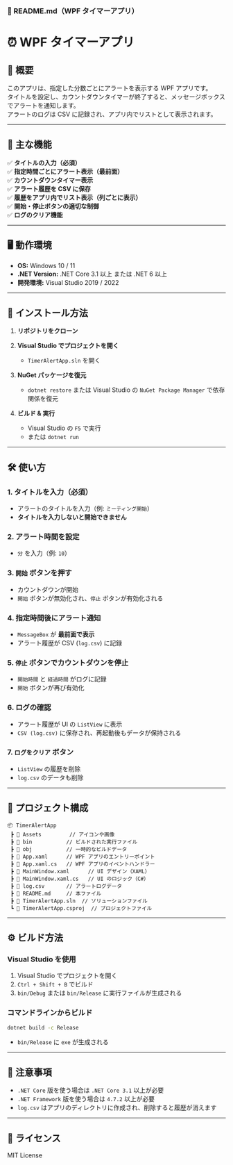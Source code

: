 ﻿### **📌 README.md（WPF タイマーアプリ）**

# ⏰ WPF タイマーアプリ

## 📖 概要
このアプリは、指定した分数ごとにアラートを表示する WPF アプリです。  
タイトルを設定し、カウントダウンタイマーが終了すると、メッセージボックスでアラートを通知します。  
アラートのログは CSV に記録され、アプリ内でリストとして表示されます。

---

## 🎯 主な機能
✅ **タイトルの入力（必須）**  
✅ **指定時間ごとにアラート表示（最前面）**  
✅ **カウントダウンタイマー表示**  
✅ **アラート履歴を CSV に保存**  
✅ **履歴をアプリ内でリスト表示（列ごとに表示）**  
✅ **開始・停止ボタンの適切な制御**  
✅ **ログのクリア機能**  

---

## 🖥 動作環境
- **OS:** Windows 10 / 11
- **.NET Version:** .NET Core 3.1 以上 または .NET 6 以上
- **開発環境:** Visual Studio 2019 / 2022

---

## 🚀 インストール方法
1. **リポジトリをクローン**

2. **Visual Studio でプロジェクトを開く**
   - `TimerAlertApp.sln` を開く

3. **NuGet パッケージを復元**
   - `dotnet restore` または Visual Studio の `NuGet Package Manager` で依存関係を復元

4. **ビルド & 実行**
   - Visual Studio の `F5` で実行
   - または `dotnet run`

---

## 🛠 使い方
### **1. タイトルを入力（必須）**
- アラートのタイトルを入力（例: `ミーティング開始`）
- **タイトルを入力しないと開始できません**

### **2. アラート時間を設定**
- `分` を入力（例: `10`）

### **3. `開始` ボタンを押す**
- カウントダウンが開始
- `開始` ボタンが無効化され、`停止` ボタンが有効化される

### **4. 指定時間後にアラート通知**
- `MessageBox` が **最前面で表示**
- アラート履歴が CSV (`log.csv`) に記録

### **5. `停止` ボタンでカウントダウンを停止**
- `開始時間` と `経過時間` がログに記録
- `開始` ボタンが再び有効化

### **6. ログの確認**
- アラート履歴が UI の `ListView` に表示
- `CSV (log.csv)` に保存され、再起動後もデータが保持される

### **7. `ログをクリア` ボタン**
- `ListView` の履歴を削除
- `log.csv` のデータも削除

---

## 📂 プロジェクト構成
```
📦 TimerAlertApp
 ┣ 📂 Assets         // アイコンや画像
 ┣ 📂 bin           // ビルドされた実行ファイル
 ┣ 📂 obj           // 一時的なビルドデータ
 ┣ 📜 App.xaml      // WPF アプリのエントリーポイント
 ┣ 📜 App.xaml.cs   // WPF アプリのイベントハンドラー
 ┣ 📜 MainWindow.xaml      // UI デザイン（XAML）
 ┣ 📜 MainWindow.xaml.cs   // UI のロジック（C#）
 ┣ 📜 log.csv       // アラートログデータ
 ┣ 📜 README.md     // 本ファイル
 ┣ 📜 TimerAlertApp.sln  // ソリューションファイル
 ┗ 📜 TimerAlertApp.csproj  // プロジェクトファイル
```

---

## ⚙ ビルド方法
### **Visual Studio を使用**
1. Visual Studio でプロジェクトを開く
2. `Ctrl + Shift + B` でビルド
3. `bin/Debug` または `bin/Release` に実行ファイルが生成される

### **コマンドラインからビルド**
```sh
dotnet build -c Release
```
- `bin/Release` に `exe` が生成される

---

## 📝 注意事項
- `.NET Core` 版を使う場合は `.NET Core 3.1` 以上が必要
- `.NET Framework` 版を使う場合は `4.7.2` 以上が必要
- `log.csv` はアプリのディレクトリに作成され、削除すると履歴が消えます

---

## 📜 ライセンス
MIT License

